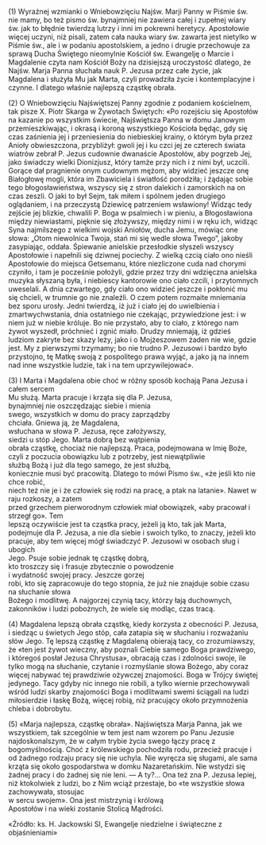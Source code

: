 
\(1\) Wyraźnej wzmianki o Wniebowzięciu 
Najśw. Marji Panny w Piśmie św. nie mamy, 
bo też pismo św. bynajmniej nie zawiera całej
i zupełnej wiary św. jak to błędnie twierdzą 
lutrzy i inni im pokrewni heretycy. Apostołowie 
więcej uczyni, niż pisali, zatem cała nauka 
wiary św. zawarta jest nietylko w Piśmie św., 
ale i w podaniu apostolskiem, a jedno i drugie 
przechowuje za sprawą Ducha Świętego nieomylnie Kościół św. Ewangelję o Marcie
i Magdalenie czyta nam Kościół Boży na
dzisiejszą uroczystość dlatego, że Najśw. 
Marja Panna słuchała nauk P. Jezusa przez całe
życie, jak Magdalena i służyła Mu jak Marta,
czyli prowadziła życie i kontemplacyjne i czynne.
I dlatego właśnie najlepszą cząstkę obrała.

\(2\) O Wniebowzięciu Najświętszej Panny zgodnie z
podaniem kościelnem, tak pisze X. Piotr Skarga
w Żywotach Świętych: «Po rozejściu się Apostołów
na kazanie po wszystkim świecie, Najświętsza Panna
w domu Janowym przemieszkiwając, i okrasą i koroną
wszystkiego Kościoła będąc, gdy się czas zaśnienia
jej i przeniesienia do niebieskiej krainy, o którym
była przez Anioły obwieszczona, przybliżył: gwoli
jej i ku czci jej ze czterech świata wiatrów zebrał
P. Jezus cudownie dwanaście Apostołów, aby pogrzeb
Jej, jako świadczy wielki Dionizjusz, który tamże
przy nich i z nimi był, uczcili. Gorące dał pragnienie
onym cudownym mężom, aby widzieć jeszcze onę Białogłowę
mogli, która im Zbawiciela i światłość porodziła; i
żądając sobie tego błogosławieństwa, wszyscy się z stron
dalekich i zamorskich na on czas zeszli. O jaki to był
Sejm, tak miłem i spólnem jeden drugiego oglądaniem, i 
na przeczystą Dziewicę patrzeniem wsławiony! Widząc tedy
zejście jej blizkie, chwalili P. Boga w psalmiech i w pieniu,
a Błogosławiona między niewiastami, 
pięknie się złożywszy, między nimi 
i w ręku ich, widząc Syna najmilszego z wielkimi 
wojski Aniołów, ducha Jemu, mówiąc one 
słowa: „Otom niewolnica Twoja, stań mi się 
wedle słowa Twego”, jakoby zasypiając, oddała. 
Śpiewanie anielskie przesłodkie słyszeli wszyscy 
Apostołowie i napełnili się dziwnej pociechy. 
Z wielką czcią ciało ono nieśli Apostołowie 
do miejsca Getsemanu, które niezliczone cuda 
nad chorymi czyniło, i tam je pocześnie 
położyli, gdzie przez trzy dni wdzięczna anielska 
muzyka słyszaną była, i niebiescy kantorowie 
ono ciało czcili, i przytomnych uweselali. A dnia 
czwartego, gdy ciało ono widzieć jeszcze i
pokłonić mu się chcieli, w trumnie go nie znaleźli. 
O czem potem rozmaite mniemania bez sporu 
urosły. Jedni twierdzą, iż już i ciało jej do 
uwielbienia i zmartwychwstania, dnia ostatniego 
nie czekając, przywiedzione jest: i w niem 
już w niebie króluje. Bo nie przystało, aby to 
ciało, z którego nam żywot wyszedł, próchnieć 
i zgnić miało. Drudzy mniemają, iż gdzieś ludziom 
zakryte bez skazy leży, jako i o Mojżeszowem 
żaden nie wie, gdzie jest. My z pierwszymi 
trzymamy; bo nie trudno P. Jezusowi 
i bardzo było przystojno, tę Matkę swoją z 
pospolitego prawa wyjąć, a jako ją na innem 
nad inne wszystkie ludzie, tak i na tem
uprzywilejować».

\(3\) I Marta i Magdalena obie choć w różny 
sposób kochają Pana Jezusa i całem sercem          
Mu służą. Marta pracuje i krząta się dla P. Jezusa,    
bynajmniej nie oszczędzając siebie i mienia    
swego, wszystkich w domu do pracy zaprządzby          
chciała. Gniewa ją, że Magdalena,         
wsłuchana w słowa P. Jezusa, ręce założywszy,      
siedzi u stóp Jego. Marta dobrą bez wątpienia      
obrała cząstkę, chociaż nie najlepszą. Praca, 
podejmowana w Imię Boże, czyli z poczucia 
obowiązku lub z potrzeby, jest niewątpliwie        
służbą Bożą i już dla tego samego, że jest służbą,   
koniecznie musi być pracowitą. Dlatego to 
mówi Pismo św., «że jeśli kto nie chce robić,       
niech też nie je i że człowiek się rodzi na pracę, 
a ptak na latanie». Nawet w raju rozkoszy, a zatem    
przed grzechem pierworodnym człowiek 
miał obowiązek, «aby pracował i strzegł go». Tem    
lepszą oczywiście jest ta cząstka pracy, jeżeli 
ją kto, tak jak Marta, podejmuje dla P. Jezusa, 
a nie dla siebie i swoich tylko, to znaczy, 
jeżeli kto pracuje, aby tem więcej mógł 
świadczyć P. Jezusowi w osobach sług i ubogich        
Jego. Psuje sobie jednak tę cząstkę dobrą,    
kto troszczy się i frasuje zbytecznie o powodzenie   
i wydatność swojej pracy. Jeszcze gorzej       
robi, kto się zapracowuje do tego stopnia, że 
już nie znajduje sobie czasu na słuchanie słowa    
Bożego i modlitwę. A najgorzej czynią tacy, 
którzy łają duchownych, zakonników i ludzi
pobożnych, że wiele się modląc, czas tracą. 

\(4\) Magdalena lepszą obrała cząstkę, kiedy
korzysta z obecności P. Jezusa, i siedząc u
świetych Jego stóp, cała zatapia się w słuchaniu 
i rozważaniu słów Jego. Tę lepszą cząstkę 
z Magdaleną obierają tacy, co zrozumiawszy, 
że «ten jest żywot wieczny, aby poznali Ciebie 
samego Boga prawdziwego, i któregoś posłał 
Jezusa Chrystusa», obracają czas i zdolności
swoje, ile tylko mogą na słuchanie, czytanie i
rozmyślanie słowa Bożego, aby coraz więcej
nabywać tej prawdziwie ożywczej znajomości. Boga
w Trójcy świętej jedynego. Tacy gdyby nic
innego nie robili, a tylko wiernie przechowywali 
wśród ludzi skarby znajomości Boga i modlitwami
swemi ściągali na ludzi miłosierdzie 
i łaskę Bożą, więcej robią, niż pracujący około 
przymnożenia chleba i dobrobytu.

\(5\) «Marja najlepsza, cząstkę obrała». Najświętsza 
Marja Panna, jak we wszystkiem, tak szcególnie 
w tem jest nam wzorem po Panu Jezusie
najdoskonalszym, że w całym trybie życia swego 
łączy pracę z bogomyślnością. Choć z królewskiego 
pochodziła rodu, przecież pracuje i od 
żadnego rodzaju pracy się nie uchyla. Nie wyręcza 
się sługami, ale sama krząta się około 
gospodarstwa w domku Nazaretańskim. Nie 
wstydzi się żadnej pracy i do żadnej się nie
leni. — A ty?... Ona też zna P. Jezusa lepiej, niż ktokolwiek z ludzi, bo z Nim wciąż przestaje, bo 
«te wszystkie słowa zachowywała, stosujac         
w sercu swojem». Ona jest mistrzynią i królową    
Apostołów i na wieki zostanie Stolicą Mądrości.

«Źródło: ks. H. Jackowski SI, Ewangelje niedzielne i świąteczne z objaśnieniami»

